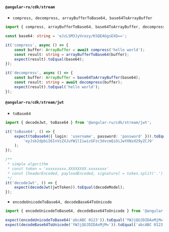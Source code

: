 #### `@angular-ru/cdk/stream`

-   `compress, decompress, arrayBufferToBase64, base64ToArrayBuffer`

```ts
import { compress, arrayBufferToBase64, base64ToArrayBuffer, decompress } from '@angular-ru/cdk/stream';

const base64: string = 'eJzLSM3JyVcozy/KSQEAGgsEXQ==';

it('compress', async () => {
    const buffer: ArrayBuffer = await compress('hello world');
    const result: string = arrayBufferToBase64(buffer);
    expect(result).toEqual(base64);
});

it('decompress', async () => {
    const buffer: ArrayBuffer = base64ToArrayBuffer(base64);
    const result: string = await decompress(buffer);
    expect(result).toEqual('hello world');
});
```

#### `@angular-ru/cdk/stream/jwt`

-   `toBase64`

```ts
import { decodeJwt, toBase64 } from '@angular-ru/cdk/stream/jwt';

it('toBase64', () => {
    expect(toBase64({ login: 'username', password: 'password' })).toEqual(
        'eyJsb2dpbiI6InVzZXJuYW1lIiwicGFzc3dvcmQiOiJwYXNzd29yZCJ9'
    );
});

/**
 * simple algorithm
 * const token = 'xxxxxxxxx.XXXXXXXX.xxxxxxxx'
 * const [headerEncoded, payloadEncoded, signature] = token.split('.')
 */
it('decodeJwt', () => {
    expect(decodeJwt(jwtToken)).toEqual(decodeModel);
});
```

-   `encodeUnicodeToBase64, decodeBase64ToUnicode`

```ts
import { encodeUnicodeToBase64, decodeBase64ToUnicode } from '@angular-ru/cdk/stream';

expect(encodeUnicodeToBase64('abcABC 0123')).toEqual('YWJjQUJDIDAxMjM=');
expect(decodeBase64ToUnicode('YWJjQUJDIDAxMjM=')).toEqual('abcABC 0123');
```
